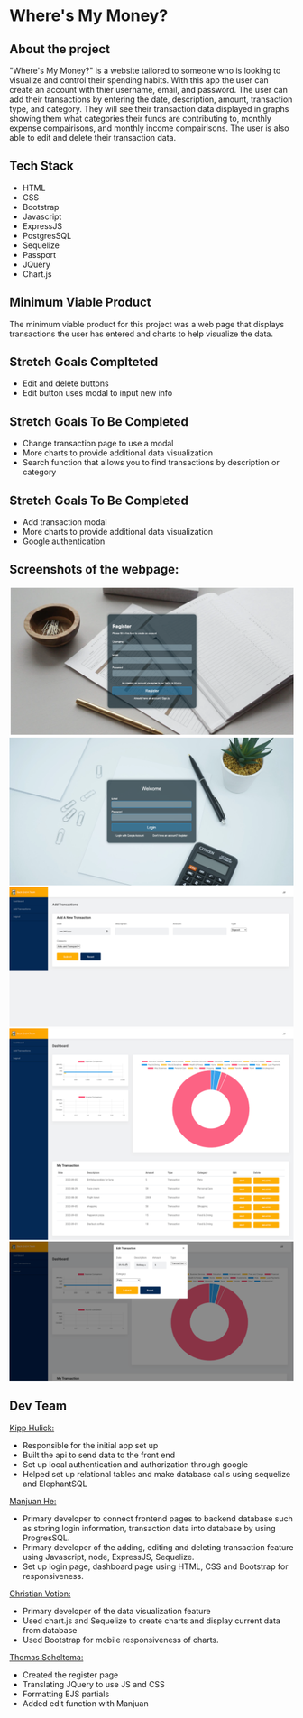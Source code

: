 # Where's My Money?



## About the project


"Where's My Money?" is a website tailored to someone who is looking to visualize and control their spending habits. With this app the user can create an account with thier username, email, and password. The user can add their transactions by entering the date, description, amount, transaction type, and category. They will see their transaction data displayed in graphs showing them what categories their funds are contributing to, monthly expense compairisons, and monthly income compairisons. The user is also able to edit and delete their transaction data.

## Tech Stack

* HTML
* CSS
* Bootstrap
* Javascript
* ExpressJS
* PostgresSQL
* Sequelize
* Passport
* JQuery
* Chart.js


## Minimum Viable Product

The minimum viable product for this project was a web page that displays transactions the user has entered and charts to help visualize the data.

## Stretch Goals Complteted

* Edit and delete buttons
* Edit button uses modal to input new info

## Stretch Goals To Be Completed

* Change transaction page to use a modal
* More charts to provide additional data visualization
* Search function that allows you to find transactions by description or category


## Stretch Goals To Be Completed

* Add transaction modal
* More charts to provide additional data visualization
* Google authentication 

## Screenshots of the webpage:
![Screenshot](register.png)
![Screenshot](login.png)
![Screenshot](addtransaction.png)
![Screenshot](dashboard.png)
![Screenshot](editmodal.png)


## Dev Team

[Kipp Hulick:](https://github.com/Battlepigg)

- Responsible for the initial app set up
- Built the api to send data to the front end
- Set up local authentication and authorization through google
- Helped set up relational tables and make database calls using sequelize and ElephantSQL

[Manjuan He:](https://github.com/Joyhecoder)

- Primary developer to connect frontend pages to backend database such as storing login information, transaction data into database by using ProgresSQL.
- Primary developer of the adding, editing and deleting transaction feature using Javascript, node, ExpressJS, Sequelize. 
- Set up login page, dashboard page using HTML, CSS and Bootstrap for responsiveness.



[Christian Votion:](https://github.com/cvotion)

- Primary developer of the data visualization feature 
- Used chart.js and Sequelize to create charts and display current data from database
- Used Bootstrap for mobile responsiveness of charts.


[Thomas Scheltema:](https://github.com/scheltemat)
- Created the register page
- Translating JQuery to use JS and CSS
- Formatting EJS partials
- Added edit function with Manjuan


